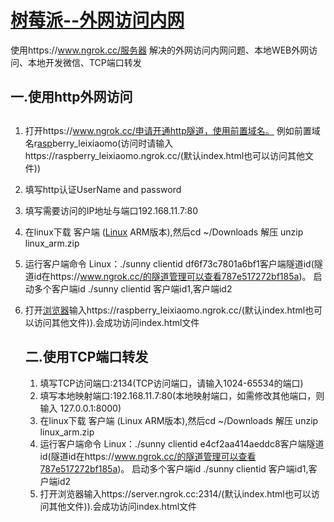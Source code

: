 # [树莓派--外网访问内网](https://www.2cto.com/kf/201612/571421.html)

使用https://www.ngrok.cc/服务器
解决的外网访问内网问题、本地WEB外网访问、本地开发微信、TCP端口转发

## 一.使用http外网访问

## 

1. 打开https://www.ngrok.cc/申请开通http隧道，使用前置域名。
   例如前置域名r[asp](https://www.2cto.com/kf/web/asp/)berry_leixiaomo(访问时请输入https://raspberry_leixiaomo.ngrok.cc/(默认index.html也可以访问其他文件))

2. 填写http认证UserName and password

3. 填写需要访问的IP地址与端口192.168.11.7:80

4. 在linux下载 客户端 ([Linux](https://www.2cto.com/os/linux/) ARM版本),然后cd ~/Downloads 解压 unzip linux_arm.zip

5. 运行客户端命令 Linux：./sunny clientid df6f73c7801a6bf1客户端隧道id(隧道id在https://www.ngrok.cc/的隧道管理可以查看787e517272bf185a)。
   启动多个客户端id ./sunny clientid 客户端id1,客户端id2

6. 打开[浏览器](https://www.2cto.com/os/liulanqi/)输入https://raspberry_leixiaomo.ngrok.cc/(默认index.html也可以访问其他文件)).会成功访问index.html文件

   ## 二.使用TCP端口转发

   1. 填写TCP访问端口:2134(TCP访问端口，请输入1024-65534的端口)
   2. 填写本地映射端口:192.168.11.7:80(本地映射端口，如需修改其他端口，则输入 127.0.0.1:8000)
   3. 在linux下载 客户端 (Linux ARM版本),然后cd ~/Downloads 解压 unzip linux_arm.zip
   4. 运行客户端命令 Linux：./sunny clientid e4cf2aa414aeddc8客户端隧道id(隧道id在https://www.ngrok.cc/的隧道管理可以查看787e517272bf185a)。
      启动多个客户端id ./sunny clientid 客户端id1,客户端id2
   5. 打开浏览器输入https://server.ngrok.cc:2314/(默认index.html也可以访问其他文件)).会成功访问index.html文件 						